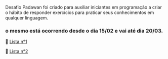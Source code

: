 

Desafio Padawan foi criado para auxiliar iniciantes em programação a criar o hábito de responder exercícios para praticar seus conhecimentos em qualquer linguagem.


### o mesmo está ocorrendo desde o dia 15/02 e vai até dia 20/03.

:paperclip: [Lista n°1](https://drive.google.com/drive/folders/1Ijw2K3PAvztDMQhs12-bt1kDgPvfOVtq?usp=sharing)

:paperclip: [Lista n°2](https://drive.google.com/drive/folders/1Ijw2K3PAvztDMQhs12-bt1kDgPvfOVtq?usp=sharing)
